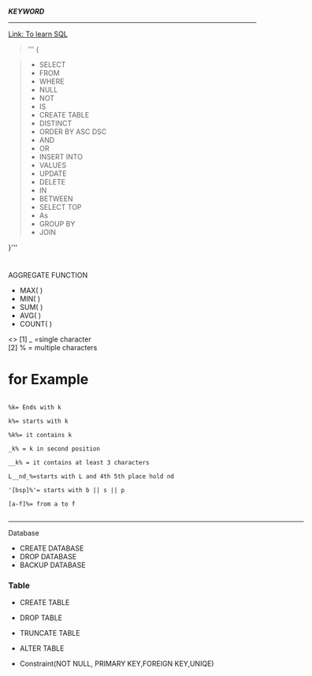 <b><i> KEYWORD</i></b><br><hr>
[Link: To learn SQL](https://www.w3schools.com/sql/)

>'''
{


>* SELECT 
>* FROM
>* WHERE
>* NULL
>* NOT
>* IS
>* CREATE TABLE 
>* DISTINCT
>* ORDER BY ASC  DSC
>* AND
>* OR
>* INSERT INTO 
>* VALUES
>* UPDATE
>* DELETE
>* IN 
>* BETWEEN
>* SELECT TOP
>* As
>* GROUP BY
>* JOIN  

}'''
#
<p color="yellow"> AGGREGATE FUNCTION</p> 
<p background_color="green">

* MAX( )
* MIN( )
* SUM( )
* AVG( )
* COUNT( )<br>
</p>

<>
[1] _ =single character<br>
[2] % = multiple characters
# for Example
<code>
%k= Ends with k<br>
k%= starts with k<br>
%k%= it contains k<br>
_k% = k in second position<br>
__k% = it contains at least 3 characters<br>
L__nd_%=starts with L and 4th 5th place hold nd <br>
'[bsp]%'= starts with b || s || p<br>
[a-f]%= from a to f <br>
</code>
<hr color="GREEN" width="600"/>
<p background color="green"> Database</p>  

* CREATE DATABASE
* DROP DATABASE  
* BACKUP DATABASE 
<h3> Table</h3>   

* CREATE TABLE  

* DROP TABLE
* TRUNCATE TABLE
* ALTER TABLE
* Constraint(NOT NULL, PRIMARY KEY,FOREIGN KEY,UNIQE)








